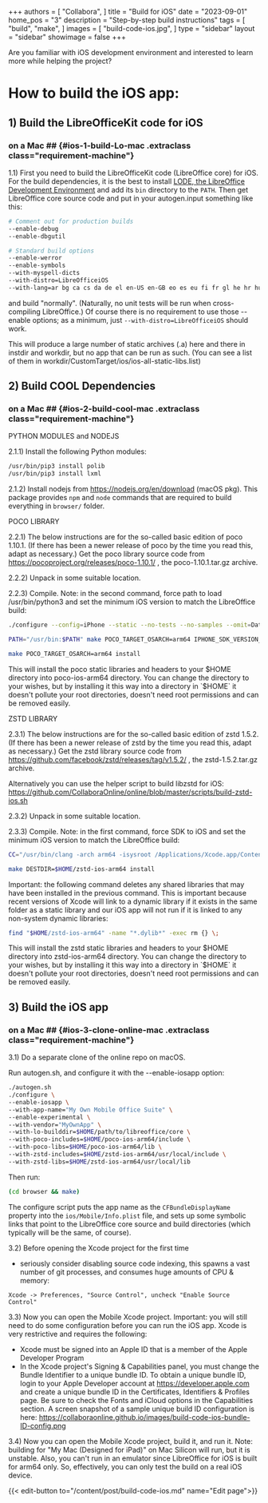 +++
authors = [
    "Collabora",
]
title = "Build for iOS"
date = "2023-09-01"
home_pos = "3"
description = "Step-by-step build instructions"
tags = [
    "build",
    "make",
]
images = [
    "build-code-ios.jpg",
]
type = "sidebar"
layout = "sidebar"
showimage = false
+++

Are you familiar with iOS development environment and interested to learn more while helping the project?
<!--more-->
# How to build the iOS app:

## 1) Build the LibreOfficeKit code for iOS
### on a Mac ## {#ios-1-build-Lo-mac .extraclass class="requirement-machine"}

1.1) First you need to build the LibreOfficeKit code (LibreOffice core) for iOS. For the build dependencies, it is the best to install [LODE, the LibreOffice Development Environment](https://wiki.documentfoundation.org/Development/lode) and add its `bin` directory to the `PATH`. Then get LibreOffice core source code and put in your autogen.input something like this:

```bash
# Comment out for production builds
--enable-debug
--enable-dbgutil

# Standard build options
--enable-werror
--enable-symbols
--with-myspell-dicts
--with-distro=LibreOfficeiOS
--with-lang=ar bg ca cs da de el en-US en-GB eo es eu fi fr gl he hr hu id is it ja ko lo nb nl oc pl pt pt-BR sq ru sk sl sv tr uk vi zh-CN zh-TW
```

and build "normally". (Naturally, no unit tests will be run when cross-compiling LibreOffice.) Of course there is no requirement to use those --enable options; as a minimum, just `--with-distro=LibreOfficeiOS` should work.

This will produce a large number of static archives (.a) here and there in instdir and workdir, but no app that can be run as such. (You can see a list of them in workdir/CustomTarget/ios/ios-all-static-libs.list)

## 2) Build COOL Dependencies
### on a Mac ## {#ios-2-build-cool-mac .extraclass class="requirement-machine"}

PYTHON MODULES and NODEJS

2.1.1) Install the following Python modules:
```bash
/usr/bin/pip3 install polib
/usr/bin/pip3 install lxml
```

2.1.2) Install nodejs from https://nodejs.org/en/download (macOS pkg). This package provides `npm` and `node` commands that are required to build everything in `browser/` folder.

POCO LIBRARY

2.2.1) The below instructions are for the so-called basic edition of
poco 1.10.1. (If there has been a newer release of poco by the time
you read this, adapt as necessary.) Get the poco library source code
from https://pocoproject.org/releases/poco-1.10.1/ , the
poco-1.10.1.tar.gz archive.

2.2.2) Unpack in some suitable location.

2.2.3) Compile. Note: in the second command, force path to load /usr/bin/python3
and set the minimum iOS version to match the LibreOffice build:
```bash
./configure --config=iPhone --static --no-tests --no-samples --omit=Data/ODBC,Data/MySQL --prefix=$HOME/poco-ios-arm64
```
```bash
PATH="/usr/bin:$PATH" make POCO_TARGET_OSARCH=arm64 IPHONE_SDK_VERSION_MIN=14.5 -s -j4
```
```bash
make POCO_TARGET_OSARCH=arm64 install
```

This will install the poco static libraries and headers to your $HOME directory into poco-ios-arm64 directory. You can change the directory to your wishes, but by installing it this way into a directory in `$HOME` it doesn't pollute your root directories, doesn't need root permissions and can be removed easily.

ZSTD LIBRARY

2.3.1) The below instructions are for the so-called basic edition of
zstd 1.5.2. (If there has been a newer release of zstd by the time
you read this, adapt as necessary.) Get the zstd library source code
from https://github.com/facebook/zstd/releases/tag/v1.5.2/ , the
zstd-1.5.2.tar.gz archive.

Alternatively you can use the helper script to build libzstd for iOS: https://github.com/CollaboraOnline/online/blob/master/scripts/build-zstd-ios.sh

2.3.2) Unpack in some suitable location.

2.3.3) Compile. Note: in the first command, force SDK to iOS and set the
minimum iOS version to match the LibreOffice build:
```bash
CC="/usr/bin/clang -arch arm64 -isysroot /Applications/Xcode.app/Contents/Developer/Platforms/iPhoneOS.platform/Developer/SDKs/iPhoneOS16.2.sdk -target arm64-apple-ios14.5" make
```
```bash
make DESTDIR=$HOME/zstd-ios-arm64 install
```
Important: the following command deletes any shared libraries that may have
been installed in the previous command. This is important because recent
versions of Xcode will link to a dynamic library if it exists in the same
folder as a static library and our iOS app will not run if it is linked to
any non-system dynamic libraries:
```bash
find "$HOME/zstd-ios-arm64" -name "*.dylib*" -exec rm {} \;
```

This will install the zstd static libraries and headers to your $HOME directory into zstd-ios-arm64 directory. You can change the directory to your wishes, but by installing it this way into a directory in `$HOME` it doesn't pollute your root directories, doesn't need root permissions and can be removed easily.

## 3) Build the iOS app
### on a Mac ## {#ios-3-clone-online-mac .extraclass class="requirement-machine"}
3.1) Do a separate clone of the online repo on macOS.

Run autogen.sh, and configure it with the --enable-iosapp option:

```bash
./autogen.sh
./configure \
--enable-iosapp \
--with-app-name="My Own Mobile Office Suite" \
--enable-experimental \
--with-vendor="MyOwnApp" \
--with-lo-builddir=$HOME/path/to/libreoffice/core \
--with-poco-includes=$HOME/poco-ios-arm64/include \
--with-poco-libs=$HOME/poco-ios-arm64/lib \
--with-zstd-includes=$HOME/zstd-ios-arm64/usr/local/include \
--with-zstd-libs=$HOME/zstd-ios-arm64/usr/local/lib
```

Then run:

```bash
(cd browser && make)
```

The configure script puts the app name as the `CFBundleDisplayName` property into the `ios/Mobile/Info.plist` file, and sets up some symbolic links that point to the LibreOffice core source and build directories (which typically will be the same, of course).

3.2) Before opening the Xcode project for the first time
   - seriously consider disabling source code indexing, this
   spawns a vast number of git processes, and consumes huge
   amounts of CPU & memory:

	Xcode -> Preferences, "Source Control", uncheck "Enable Source Control"

3.3) Now you can open the Mobile Xcode project. Important: you will still need to do some configuration before you can run the iOS app. Xcode is very restrictive and requires the following:
   - Xcode must be signed into an Apple ID that is a member of the Apple Developer Program
   - In the Xcode project's Signing & Capabilities panel, you must change the Bundle Identifier to a unique bundle ID. To obtain a unique bundle ID, login to your Apple Developer account at https://developer.apple.com and create a unique bundle ID in the Certificates, Identifiers & Profiles page. Be sure to check the Fonts and iCloud options in the Capabilities section. A screen snapshot of a sample unique build ID configuration is here: https://collaboraonline.github.io/images/build-code-ios-bundle-ID-config.png

3.4) Now you can open the Mobile Xcode project, build it, and run it. Note:
building for "My Mac (Designed for iPad)" on Mac Silicon will run, but it
is unstable. Also, you can't run in an emulator since LibreOffice for iOS is
built for arm64 only. So, effectively, you can only test the build on a real
iOS device.

{{< edit-button to="/content/post/build-code-ios.md" name="Edit page">}}
